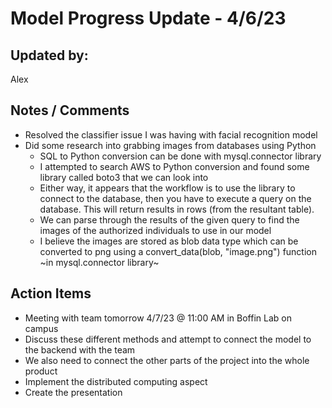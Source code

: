 # Model Progress Update - 4/6/23
## Updated by:
Alex

## Notes / Comments
- Resolved the classifier issue I was having with facial recognition model
- Did some research into grabbing images from databases using Python
  - SQL to Python conversion can be done with mysql.connector library
  - I attempted to search AWS to Python conversion and found some library called boto3 that we can look into
  - Either way, it appears that the workflow is to use the library to connect to the database, then you have to execute a query on the database. This will return results in rows (from the resultant table).
  - We can parse through the results of the given query to find the images of the authorized individuals to use in our model
  - I believe the images are stored as blob data type which can be converted to png using a convert_data(blob, "image.png") function ~in mysql.connector library~

## Action Items
- Meeting with team tomorrow 4/7/23 @ 11:00 AM in Boffin Lab on campus
- Discuss these different methods and attempt to connect the model to the backend with the team
- We also need to connect the other parts of the project into the whole product
- Implement the distributed computing aspect
- Create the presentation